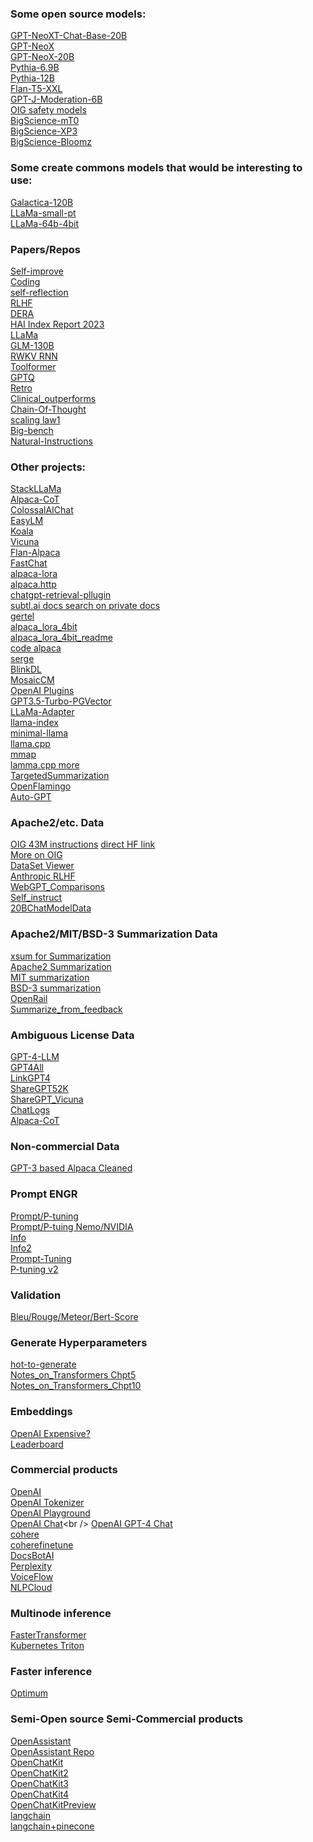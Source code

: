 ### Some open source models:
[GPT-NeoXT-Chat-Base-20B](https://huggingface.co/togethercomputer/GPT-NeoXT-Chat-Base-20B/tree/main)<br />
[GPT-NeoX](https://huggingface.co/docs/transformers/model_doc/gpt_neox)<br />
[GPT-NeoX-20B](https://huggingface.co/EleutherAI/gpt-neox-20b)<br />
[Pythia-6.9B](https://huggingface.co/EleutherAI/pythia-6.9b)<br />
[Pythia-12B](https://huggingface.co/EleutherAI/neox-ckpt-pythia-12b)<br />
[Flan-T5-XXL](https://huggingface.co/google/flan-t5-xxl)<br />
[GPT-J-Moderation-6B](https://huggingface.co/togethercomputer/GPT-JT-Moderation-6B)<br />
[OIG safety models](https://laion.ai/blog/oig-dataset/#safety-models)<br />
[BigScience-mT0](https://huggingface.co/mT0)<br />
[BigScience-XP3](https://huggingface.co/datasets/bigscience/xP3)<br />
[BigScience-Bloomz](https://huggingface.co/bigscience/bloomz)<br />

### Some create commons models that would be interesting to use:
[Galactica-120B](https://huggingface.co/facebook/galactica-120b)<br />
[LLaMa-small-pt](https://huggingface.co/decapoda-research/llama-smallint-pt)<br />
[LLaMa-64b-4bit](https://huggingface.co/maderix/llama-65b-4bit/tree/main)<br />

### Papers/Repos
[Self-improve](https://arxiv.org/abs/2210.11610)<br />
[Coding](https://arxiv.org/abs/2303.17491)<br />
[self-reflection](https://arxiv.org/abs/2303.11366)<br />
[RLHF](https://arxiv.org/abs/2204.05862)<br />
[DERA](https://arxiv.org/abs/2303.17071)<br />
[HAI Index Report 2023](https://aiindex.stanford.edu/report/)<br />
[LLaMa](https://arxiv.org/abs/2302.13971)<br />
[GLM-130B](https://github.com/THUDM/GLM-130B)<br />
[RWKV RNN](https://github.com/BlinkDL/RWKV-LM)<br />
[Toolformer](https://arxiv.org/abs/2302.04761)<br />
[GPTQ](https://github.com/qwopqwop200/GPTQ-for-LLaMa)<br />
[Retro](https://www.deepmind.com/publications/improving-language-models-by-retrieving-from-trillions-of-tokens)<br />
[Clinical_outperforms](https://arxiv.org/abs/2302.08091)<br />
[Chain-Of-Thought](https://github.com/amazon-science/mm-cot)<br />
[scaling law1](https://arxiv.org/abs/2203.15556)<br />
[Big-bench](https://github.com/google/BIG-bench)<br />
[Natural-Instructions](https://github.com/allenai/natural-instructions)<br />

### Other projects:
[StackLLaMa](https://huggingface.co/blog/stackllama)<br />
[Alpaca-CoT](https://github.com/PhoebusSi/alpaca-CoT)<br />
[ColossalAIChat](https://github.com/hpcaitech/ColossalAI/tree/main/applications/Chat)<br />
[EasyLM](https://github.com/young-geng/EasyLM.git)<br />
[Koala](https://bair.berkeley.edu/blog/2023/04/03/koala/)<br />
[Vicuna](https://vicuna.lmsys.org/)<br />
[Flan-Alpaca](https://github.com/declare-lab/flan-alpaca)<br />
[FastChat](https://chat.lmsys.org/)<br />
[alpaca-lora](https://github.com/h2oai/alpaca-lora)<br />
[alpaca.http](https://github.com/Nuked88/alpaca.http)<br />
[chatgpt-retrieval-pllugin](https://github.com/openai/chatgpt-retrieval-plugin)<br />
[subtl.ai docs search on private docs](https://www.subtl.ai/)<br />
[gertel](https://gretel.ai/)<br />
[alpaca_lora_4bit](https://github.com/johnsmith0031/alpaca_lora_4bit)<br />
[alpaca_lora_4bit_readme](https://github.com/s4rduk4r/alpaca_lora_4bit_readme)<br />
[code alpaca](https://github.com/sahil280114/codealpaca)<br />
[serge](https://github.com/nsarrazin/serge)<br />
[BlinkDL](https://huggingface.co/spaces/BlinkDL/ChatRWKV-gradio)<br />
[MosaicCM](https://github.com/mosaicml/examples#large-language-models-llms)<br />
[OpenAI Plugins](https://openai.com/blog/chatgpt-plugins)<br />
[GPT3.5-Turbo-PGVector](https://github.com/gannonh/gpt3.5-turbo-pgvector)<br />
[LLaMa-Adapter](https://github.com/ZrrSkywalker/LLaMA-Adapter)<br />
[llama-index](https://github.com/jerryjliu/llama_index)<br />
[minimal-llama](https://github.com/zphang/minimal-llama/)<br />
[llama.cpp](https://github.com/ggerganov/llama.cpp)<br />
[mmap](https://justine.lol/mmap/)<br />
[lamma.cpp more](https://til.simonwillison.net/llms/llama-7b-m2)<br />
[TargetedSummarization](https://github.com/helliun/targetedSummarization)<br />
[OpenFlamingo](https://laion.ai/blog/open-flamingo/)<br />
[Auto-GPT](https://github.com/Torantulino/Auto-GPT)<br />

### Apache2/etc. Data
[OIG 43M instructions](https://laion.ai/blog/oig-dataset/) [direct HF link](https://huggingface.co/datasets/laion/OIG)<br />
[More on OIG](https://laion.ai/blog/oig-dataset/)<br />
[DataSet Viewer](https://huggingface.co/datasets/viewer/?dataset=squad)<br />
[Anthropic RLHF](https://huggingface.co/datasets/Anthropic/hh-rlhf)<br />
[WebGPT_Comparisons](https://huggingface.co/datasets/openai/webgpt_comparisons)<br />
[Self_instruct](yizhongw/self_instruct)<br />
[20BChatModelData](https://github.com/togethercomputer/OpenDataHub)<br />

### Apache2/MIT/BSD-3 Summarization Data
[xsum for Summarization](https://huggingface.co/datasets/xsum)<br />
[Apache2 Summarization](https://huggingface.co/datasets?task_categories=task_categories:summarization&license=license:apache-2.0&sort=downloads)<br />
[MIT summarization](https://huggingface.co/datasets?task_categories=task_categories:summarization&license=license:mit&sort=downloads)<br />
[BSD-3 summarization](https://huggingface.co/datasets?task_categories=task_categories:summarization&license=license:bsd-3-clause&sort=downloads)<br />
[OpenRail](https://huggingface.co/datasets?task_categories=task_categories:summarization&license=license:openrail&sort=downloads)<br />
[Summarize_from_feedback](https://huggingface.co/datasets/openai/summarize_from_feedback)<br />

### Ambiguous License Data
[GPT-4-LLM](https://github.com/Instruction-Tuning-with-GPT-4/GPT-4-LLM)<br />
[GPT4All](https://huggingface.co/datasets/nomic-ai/gpt4all_prompt_generations)<br />
[LinkGPT4](https://github.com/lm-sys/FastChat/issues/90#issuecomment-1493250773)<br />
[ShareGPT52K](https://huggingface.co/datasets/RyokoAI/ShareGPT52K)<br />
[ShareGPT_Vicuna](https://huggingface.co/datasets/anon8231489123/ShareGPT_Vicuna_unfiltered)<br />
[ChatLogs](https://chatlogs.net/)<br />
[Alpaca-CoT](https://github.com/PhoebusSi/alpaca-CoT)<br />

### Non-commercial Data
[GPT-3 based Alpaca Cleaned](https://github.com/gururise/AlpacaDataCleaned)<br />

### Prompt ENGR
[Prompt/P-tuning](https://github.com/huggingface/peft)<br />
[Prompt/P-tuing Nemo/NVIDIA](https://docs.nvidia.com/deeplearning/nemo/user-guide/docs/en/main/nlp/nemo_megatron/prompt_learning.html)<br />
[Info](https://lilianweng.github.io/posts/2023-03-15-prompt-engineering/)<br />
[Info2](https://github.com/dair-ai/Prompt-Engineering-Guide)<br />
[Prompt-Tuning](https://arxiv.org/abs/2104.08691)<br />
[P-tuning v2](https://arxiv.org/abs/2110.07602)<br />

### Validation
[Bleu/Rouge/Meteor/Bert-Score](https://arize.com/blog-course/generative-ai-metrics-bleu-score/)<br />

### Generate Hyperparameters
[hot-to-generate](https://huggingface.co/blog/how-to-generate)<br />
[Notes_on_Transformers Chpt5](https://christianjmills.com/posts/transformers-book-notes/chapter-5/index.html)<br />
[Notes_on_Transformers_Chpt10](https://christianjmills.com/posts/transformers-book-notes/chapter-10/index.html)<br />

### Embeddings
[OpenAI Expensive?](https://medium.com/@nils_reimers/openai-gpt-3-text-embeddings-really-a-new-state-of-the-art-in-dense-text-embeddings-6571fe3ec9d9)<br />
[Leaderboard](https://huggingface.co/spaces/mteb/leaderboard)<br />

### Commercial products
[OpenAI](https://platform.openai.com/docs/guides/fine-tuning/advanced-usage)<br />
[OpenAI Tokenizer](https://platform.openai.com/tokenizer)<br />
[OpenAI Playground](https://platform.openai.com/playground)<br />
[OpenAI Chat](https://chat.openai.com/chat?)<br />
[OpenAI GPT-4 Chat](https://chat.openai.com/chat?model=gpt-4)<br />
[cohere](https://cohere.io/)<br />
[coherefinetune](https://docs.cohere.ai/reference/finetune)<br />
[DocsBotAI](https://docsbot.ai/)<br />
[Perplexity](https://www.perplexity.ai/)<br />
[VoiceFlow](https://www.voiceflow.com/)<br />
[NLPCloud](https://nlpcloud.com/effectively-using-gpt-j-gpt-neo-gpt-3-alternatives-few-shot-learning.html)<br />

### Multinode inference
[FasterTransformer](https://github.com/triton-inference-server/fastertransformer_backend#multi-node-inference)<br />
[Kubernetes Triton](https://developer.nvidia.com/blog/deploying-nvidia-triton-at-scale-with-mig-and-kubernetes/)<br />

### Faster inference
[Optimum](https://github.com/huggingface/optimum)<br />

### Semi-Open source Semi-Commercial products
[OpenAssistant](https://open-assistant.io/)<br />
[OpenAssistant Repo](https://github.com/LAION-AI/Open-Assistant)<br />
[OpenChatKit](https://github.com/togethercomputer/OpenChatKit)<br />
[OpenChatKit2](https://github.com/togethercomputer/OpenDataHub)<br />
[OpenChatKit3](https://www.together.xyz/blog/openchatkit)<br />
[OpenChatKit4](https://github.com/togethercomputer/OpenChatKit/blob/main/training/README.md#arguments)<br />
[OpenChatKitPreview](https://api.together.xyz/open-chat?preview=1)<br />
[langchain](https://python.langchain.com/en/latest/)<br />
[langchain+pinecone](https://www.youtube.com/watch?v=nMniwlGyX-c)<br />
